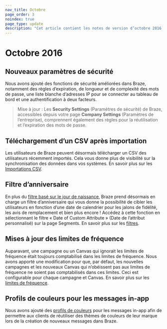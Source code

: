 ```yaml
---
nav_title: Octobre
page_order: 3
noindex: true
page_type: update
description: "Cet article contient les notes de version d’octobre 2016."
---
```


# Octobre 2016

## Nouveaux paramètres de sécurité
Nous avons ajouté des fonctions de sécurité améliorées dans Braze, notamment des règles d’expiration, de longueur et de complexité des mots de passe, une liste blanche d’adresses IP pour se connecter au tableau de bord et une authentification à deux facteurs.

> Mise à jour : Les **Security Settings** (Paramètres de sécurité) de Braze, accessibles depuis votre page **Company Settings** (Paramètres de l’entreprise), comprennent également des règles pour la réutilisation et l’expiration des mots de passe.

## Téléchargement d’un CSV après importation
Les utilisateurs de Braze peuvent désormais télécharger un CSV des utilisateurs récemment importés. Cela vous donne plus de visibilité sur la synchronisation des données dans vos systèmes. En savoir plus sur les [Importations CSV]({{site.baseurl}}/user_guide/data_and_analytics/user_data_collection/user_import/).

## Filtre d’anniversaire
En plus du [filtre basé sur le jour de naissance]({{site.baseurl}}/user_guide/Engagement_Tools/Segments/Segmentation_Filters/), Braze prend désormais en charge un filtre d’anniversaire qui vous donne la possibilité de cibler les utilisateurs en fonction d’une date de calendrier pour les jalons de fidélité, les avis de remplacement et bien plus encore ! Accédez à cette fonction en sélectionnant le filtre « Date of Custom Attribute » (Date de l’attribut personnalisé) sur la page Segments. En savoir plus sur les [filtres]({{site.baseurl}}/user_guide/engagement_tools/segments/segmentation_filters/#segmentation-filters).

## Mises à jour des limites de fréquence
Auparavant, une campagne ou un Canvas qui ignorait les limites de fréquence était toujours comptabilisé dans les limites de fréquence. Nous avons apporté une modification pour que, par défaut, les nouvelles campagnes et les nouveaux Canvas qui n’obéissent pas aux limites de fréquence ne soient pas comptabilisés dans ces limites. Ceci est configurable pour chaque campagne et Canvas. En savoir plus sur les [limites de fréquence]({{site.baseurl}}/user_guide/engagement_tools/campaigns/testing_and_more/rate-limiting/#frequency-capping).

## Profils de couleurs pour les messages in-app
Nous avons ajouté des [profils de couleurs]({{site.baseurl}}/user_guide/message_building_by_channel/in-app_messages/customize/#color-profile) pour les messages in-app afin de permettre aux clients de réutiliser des thèmes de couleurs de leur marque lors de la création de nouveaux messages dans Braze.
